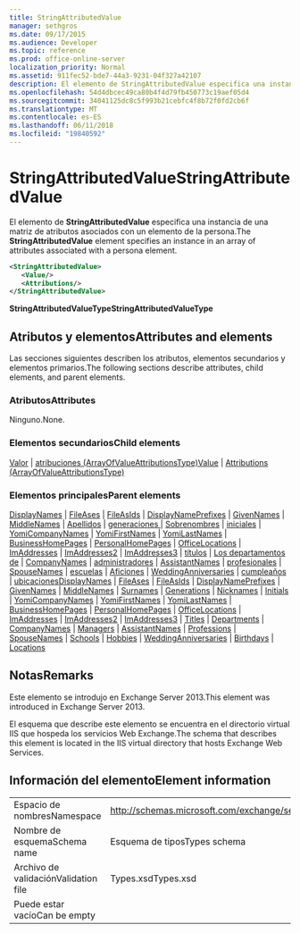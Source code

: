 ```yaml
---
title: StringAttributedValue
manager: sethgros
ms.date: 09/17/2015
ms.audience: Developer
ms.topic: reference
ms.prod: office-online-server
localization_priority: Normal
ms.assetid: 911fec52-bde7-44a3-9231-04f327a42107
description: El elemento de StringAttributedValue especifica una instancia de una matriz de atributos asociados con un elemento de la persona.
ms.openlocfilehash: 54d4dbcec49ca80b4f4d79fb450773c19aef05d4
ms.sourcegitcommit: 34041125dc8c5f993b21cebfc4f8b72f0fd2cb6f
ms.translationtype: MT
ms.contentlocale: es-ES
ms.lasthandoff: 06/11/2018
ms.locfileid: "19840592"
---
```

# <a name="stringattributedvalue"></a><span data-ttu-id="80199-103">StringAttributedValue</span><span class="sxs-lookup"><span data-stu-id="80199-103">StringAttributedValue</span></span>

<span data-ttu-id="80199-104">El elemento de **StringAttributedValue** especifica una instancia de una matriz de atributos asociados con un elemento de la persona.</span><span class="sxs-lookup"><span data-stu-id="80199-104">The **StringAttributedValue** element specifies an instance in an array of attributes associated with a persona element.</span></span> 
  
```XML
<StringAttributedValue>
   <Value/>
   <Attributions/>
</StringAttributedValue>
```

 <span data-ttu-id="80199-105">**StringAttributedValueType**</span><span class="sxs-lookup"><span data-stu-id="80199-105">**StringAttributedValueType**</span></span>
## <a name="attributes-and-elements"></a><span data-ttu-id="80199-106">Atributos y elementos</span><span class="sxs-lookup"><span data-stu-id="80199-106">Attributes and elements</span></span>

<span data-ttu-id="80199-107">Las secciones siguientes describen los atributos, elementos secundarios y elementos primarios.</span><span class="sxs-lookup"><span data-stu-id="80199-107">The following sections describe attributes, child elements, and parent elements.</span></span>
  
### <a name="attributes"></a><span data-ttu-id="80199-108">Atributos</span><span class="sxs-lookup"><span data-stu-id="80199-108">Attributes</span></span>

<span data-ttu-id="80199-109">Ninguno.</span><span class="sxs-lookup"><span data-stu-id="80199-109">None.</span></span>
  
### <a name="child-elements"></a><span data-ttu-id="80199-110">Elementos secundarios</span><span class="sxs-lookup"><span data-stu-id="80199-110">Child elements</span></span>

<span data-ttu-id="80199-111">[Valor](value.md) | [atribuciones (ArrayOfValueAttributionsType)](attributions-arrayofvalueattributionstype.md)</span><span class="sxs-lookup"><span data-stu-id="80199-111">[Value](value.md) | [Attributions (ArrayOfValueAttributionsType)](attributions-arrayofvalueattributionstype.md)</span></span>
  
### <a name="parent-elements"></a><span data-ttu-id="80199-112">Elementos principales</span><span class="sxs-lookup"><span data-stu-id="80199-112">Parent elements</span></span>

<span data-ttu-id="80199-113">[DisplayNames](displaynames.md) | [FileAses](fileases.md) | [FileAsIds](fileasids.md) | [DisplayNamePrefixes](displaynameprefixes.md) | [GivenNames](givennames.md) | [MiddleNames](middlenames.md) | [Apellidos](surnames.md) | [generaciones ](generations.md)  |  [Sobrenombres](nicknames.md) | [iniciales](initials.md) | [YomiCompanyNames](yomicompanynames.md) | [YomiFirstNames](yomifirstnames.md) | [YomiLastNames](yomilastnames.md) | [BusinessHomePages](businesshomepages.md)  |  [PersonalHomePages](personalhomepages.md) | [OfficeLocations](officelocations.md) | [ImAddresses](imaddresses.md) | [ImAddresses2](imaddresses2.md) | [ImAddresses3](imaddresses3.md) | [títulos](titles.md)  |  [ Los departamentos de](departments.md) | [CompanyNames](companynames.md) | [administradores](managers.md) | [AssistantNames](assistantnames.md) | [profesionales](professions.md) | [SpouseNames](spousenames.md) | [escuelas](schools.md)  |  [Aficiones](hobbies.md)  |  [WeddingAnniversaries](weddinganniversaries.md) | [cumpleaños](birthdays.md) | [ubicaciones](locations.md)</span><span class="sxs-lookup"><span data-stu-id="80199-113">[DisplayNames](displaynames.md) | [FileAses](fileases.md) | [FileAsIds](fileasids.md) | [DisplayNamePrefixes](displaynameprefixes.md) | [GivenNames](givennames.md) | [MiddleNames](middlenames.md) | [Surnames](surnames.md) | [Generations](generations.md) | [Nicknames](nicknames.md) | [Initials](initials.md) | [YomiCompanyNames](yomicompanynames.md) | [YomiFirstNames](yomifirstnames.md) | [YomiLastNames](yomilastnames.md) | [BusinessHomePages](businesshomepages.md) | [PersonalHomePages](personalhomepages.md) | [OfficeLocations](officelocations.md) | [ImAddresses](imaddresses.md) | [ImAddresses2](imaddresses2.md) | [ImAddresses3](imaddresses3.md) | [Titles](titles.md) | [Departments](departments.md) | [CompanyNames](companynames.md) | [Managers](managers.md) | [AssistantNames](assistantnames.md) | [Professions](professions.md) | [SpouseNames](spousenames.md) | [Schools](schools.md) | [Hobbies](hobbies.md) | [WeddingAnniversaries](weddinganniversaries.md) | [Birthdays](birthdays.md) | [Locations](locations.md)</span></span>
  
## <a name="remarks"></a><span data-ttu-id="80199-114">Notas</span><span class="sxs-lookup"><span data-stu-id="80199-114">Remarks</span></span>

<span data-ttu-id="80199-115">Este elemento se introdujo en Exchange Server 2013.</span><span class="sxs-lookup"><span data-stu-id="80199-115">This element was introduced in Exchange Server 2013.</span></span>
  
<span data-ttu-id="80199-116">El esquema que describe este elemento se encuentra en el directorio virtual IIS que hospeda los servicios Web Exchange.</span><span class="sxs-lookup"><span data-stu-id="80199-116">The schema that describes this element is located in the IIS virtual directory that hosts Exchange Web Services.</span></span>
  
## <a name="element-information"></a><span data-ttu-id="80199-117">Información del elemento</span><span class="sxs-lookup"><span data-stu-id="80199-117">Element information</span></span>

|||
|:-----|:-----|
|<span data-ttu-id="80199-118">Espacio de nombres</span><span class="sxs-lookup"><span data-stu-id="80199-118">Namespace</span></span>  <br/> |http://schemas.microsoft.com/exchange/services/2006/types  <br/> |
|<span data-ttu-id="80199-119">Nombre de esquema</span><span class="sxs-lookup"><span data-stu-id="80199-119">Schema name</span></span>  <br/> |<span data-ttu-id="80199-120">Esquema de tipos</span><span class="sxs-lookup"><span data-stu-id="80199-120">Types schema</span></span>  <br/> |
|<span data-ttu-id="80199-121">Archivo de validación</span><span class="sxs-lookup"><span data-stu-id="80199-121">Validation file</span></span>  <br/> |<span data-ttu-id="80199-122">Types.xsd</span><span class="sxs-lookup"><span data-stu-id="80199-122">Types.xsd</span></span>  <br/> |
|<span data-ttu-id="80199-123">Puede estar vacío</span><span class="sxs-lookup"><span data-stu-id="80199-123">Can be empty</span></span>  <br/> ||
   


